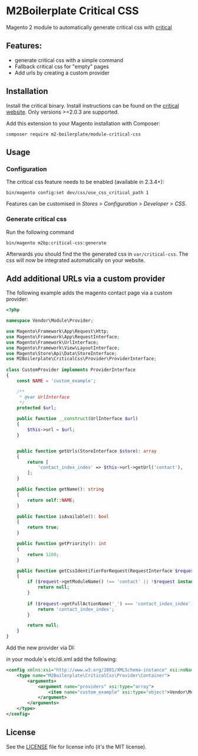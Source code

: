 # M2Boilerplate Critical CSS

Magento 2 module to automatically generate critical css with [critical](https://github.com/addyosmani/critical)

## Features:
* generate critical css with a simple command
* Fallback critical css for "empty" pages
* Add urls by creating a custom provider  

## Installation

Install the critical binary. Install instructions can be found on the [critical website](https://github.com/addyosmani/critical#install). Only versions >=2.0.3 are supported.

Add this extension to your Magento installation with Composer:

    composer require m2-boilerplate/module-critical-css

## Usage

### Configuration

The critical css feature needs to be enabled (available in 2.3.4+): 

    bin/magento config:set dev/css/use_css_critical_path 1

Features can be customised in *Stores > Configuration > Developer > CSS*.

### Generate critical css

Run the following command

    bin/magento m2bp:critical-css:generate
    
Afterwards you should find the the generated css in ``var/critical-css``. The css will now be integrated automatically on your website. 

## Add additional URLs via a custom provider

The following example adds the magento contact page via a custom provider:

```php
<?php

namespace Vendor\Module\Provider;

use Magento\Framework\App\Request\Http;
use Magento\Framework\App\RequestInterface;
use Magento\Framework\UrlInterface;
use Magento\Framework\View\LayoutInterface;
use Magento\Store\Api\Data\StoreInterface;
use M2Boilerplate\CriticalCss\Provider\ProviderInterface;
  
class CustomProvider implements ProviderInterface
{
    const NAME = 'custom_example';

    /**
     * @var UrlInterface
     */
    protected $url;

    public function __construct(UrlInterface $url)
    {
        $this->url = $url;
    }


    public function getUrls(StoreInterface $store): array
    {
        return [
            'contact_index_index' => $this->url->getUrl('contact'),
        ];
    }

    public function getName(): string
    {
        return self::NAME;
    }

    public function isAvailable(): bool
    {
        return true;
    }

    public function getPriority(): int
    {
        return 1200;
    }

    public function getCssIdentifierForRequest(RequestInterface $request, LayoutInterface $layout): ?string
    {
        if ($request->getModuleName() !== 'contact' || !$request instanceof Http) {
            return null;
        }
        
        if ($request->getFullActionName('_') === 'contact_index_index') {
            return 'contact_index_index';
        }

        return null;
    }
}
```

Add the new provider via DI: 

in your module´s etc/di.xml add the following: 

```xml
<config xmlns:xsi="http://www.w3.org/2001/XMLSchema-instance" xsi:noNamespaceSchemaLocation="urn:magento:framework:ObjectManager/etc/config.xsd">
    <type name="M2Boilerplate\CriticalCss\Provider\Container">
        <arguments>
            <argument name="providers" xsi:type="array">
                <item name="custom_example" xsi:type="object">Vendor\Module\Provider\CustomProvider</item>
            </argument>
        </arguments>
    </type>
</config>
```

## License
See the [LICENSE](LICENSE) file for license info (it's the MIT license).
